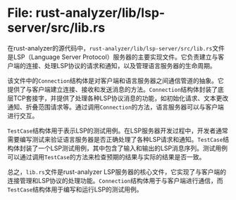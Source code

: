 # File: rust-analyzer/lib/lsp-server/src/lib.rs

在rust-analyzer的源代码中，`rust-analyzer/lib/lsp-server/src/lib.rs`文件是LSP（Language Server Protocol）服务器的主要实现文件。它负责建立与客户端的连接、处理LSP协议的请求和通知，以及管理语言服务器的生命周期。

该文件中的`Connection`结构体是对客户端和语言服务器之间通信管道的抽象。它提供了与客户端建立连接、接收和发送消息的方法。`Connection`结构体封装了底层TCP套接字，并提供了处理各种LSP协议消息的功能，如初始化请求、文本更改通知、折叠范围请求等。通过调用`Connection`的方法，语言服务器可以与客户端进行交互。

`TestCase`结构体用于表示LSP的测试用例。在LSP服务器开发过程中，开发者通常需要编写测试来验证语言服务器是否正确处理了各种LSP请求和通知。`TestCase`结构体封装了一个LSP测试用例，其中包含了输入和输出的LSP消息序列。测试用例可以通过调用`TestCase`的方法来检查预期的结果与实际的结果是否一致。

总之，`lib.rs`文件是rust-analyzer LSP服务器的核心文件，它实现了与客户端的连接管理和LSP协议的处理功能。`Connection`结构体用于与客户端进行通信，而`TestCase`结构体用于编写和运行LSP的测试用例。

